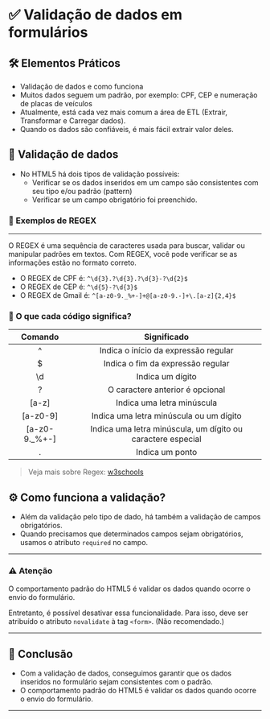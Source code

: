 # ✅ Validação de dados em formulários

## 🛠️ Elementos Práticos

- Validação de dados e como funciona
- Muitos dados seguem um padrão, por exemplo: CPF, CEP e numeração de placas de veículos
- Atualmente, está cada vez mais comum a área de ETL (Extrair, Transformar e Carregar dados).
- Quando os dados são confiáveis, é mais fácil extrair valor deles.

## 📝 Validação de dados

- No HTML5 há dois tipos de validação possíveis:
    - Verificar se os dados inseridos em um campo são consistentes com seu tipo e/ou padrão (pattern)
    - Verificar se um campo obrigatório foi preenchido.

### 🔢 Exemplos de REGEX

---

O REGEX é uma sequência de caracteres usada para buscar, validar ou manipular padrões em textos. Com REGEX, você pode verificar se as informações estão no formato correto.

- O REGEX de CPF é: `^\d{3}.?\d{3}.?\d{3}-?\d{2}$`
- O REGEX de CEP é: `^\d{5}-?\d{3}$`
- O REGEX de Gmail é: `^[a-z0-9._%+-]+@[a-z0-9.-]+\.[a-z]{2,4}$`

### 📖 O que cada código significa?

| Comando | Significado |
|:---:|:----:|
| ^ | Indica o início da expressão regular |
| $ | Indica o fim da expressão regular |
| \d | Indica um dígito |
| ? | O caractere anterior é opcional |
| [a-z] | Indica uma letra minúscula |
| [a-z0-9] | Indica uma letra minúscula ou um dígito |
| [a-z0-9._%+-] | Indica uma letra minúscula, um dígito ou caractere especial |
| \. | Indica um ponto |

> Veja mais sobre Regex: [w3schools](https://www.w3schools.com/jsref/jsref_obj_regexp.asp)

## ⚙️ Como funciona a validação?

- Além da validação pelo tipo de dado, há também a validação de campos obrigatórios.
- Quando precisamos que determinados campos sejam obrigatórios, usamos o atributo `required` no campo.

---

### ⚠️ Atenção

O comportamento padrão do HTML5 é validar os dados quando ocorre o envio do formulário.

Entretanto, é possível desativar essa funcionalidade. Para isso, deve ser atribuído o atributo `novalidate` à tag `<form>`. (Não recomendado.)

---

## 🏁 Conclusão

- Com a validação de dados, conseguimos garantir que os dados inseridos no formulário sejam consistentes com o padrão.
- O comportamento padrão do HTML5 é validar os dados quando ocorre o envio do formulário.

---